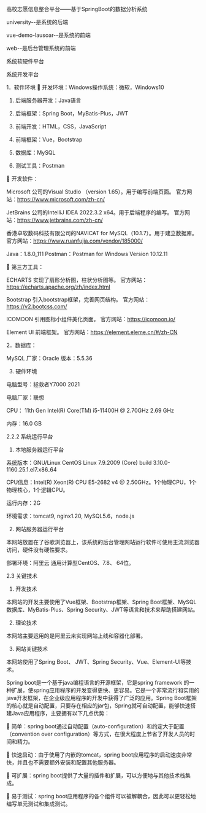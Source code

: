高校志愿信息整合平台——基于SpringBoot的数据分析系统

university--是系统的后端

vue-demo-lausoar--是系统的前端

web--是后台管理系统的前端

系统软硬件平台

系统开发平台

1．软件环境
	开发环境：Windows操作系统：微软，Windows10

1.	后端服务器开发：Java语言

2.	后端框架：Spring Boot，MyBatis-Plus，JWT

3.	前端开发：HTML，CSS，JavaScript

4.	前端框架：Vue，Bootstrap

5.	数据库：MySQL

6.	测试工具：Postman

	开发软件：

Microsoft  公司的Visual Studio （version 1.65）。用于编写前端页面。
官方网站：https://www.microsoft.com/zh-cn/

JetBrains 公司的IntelliJ IDEA 2022.3.2 x64。用于后端程序的编写。
官方网站：https://www.jetbrains.com/zh-cn/

香港卓软数码科技有限公司的NAVICAT for MySQL（10.1.7）。用于建立数据库。
官方网站：https://www.ruanfujia.com/vendor/185000/

Java：1.8.0_111
Postman：Postman for Windows Version 10.12.11

	第三方工具：

ECHARTS   实现了扇形分析图，柱状分析图等。
官方网站：https://echarts.apache.org/zh/index.html

Bootstrap  引入bootstrap框架，完善网页结构。
官方网站：https://v2.bootcss.com/ 

ICOMOON   引用图标小组件美化页面。
官方网站：https://icomoon.io/

Element UI  前端框架。
官方网站：https://element.eleme.cn/#/zh-CN 

2．数据库：	

MySQL  厂家：Oracle 版本：5.5.36

3.  硬件环境

电脑型号：拯救者Y7000 2021

电脑厂家：联想

CPU： 11th Gen Intel(R) Core(TM) i5-11400H @ 2.70GHz   2.69 GHz

内存：16.0 GB

2.2.2 系统运行平台

1.	本地服务器运行平台

系统版本：GNU/Linux CentOS Linux 7.9.2009 (Core) build 3.10.0-1160.25.1.el7.x86_64

CPU信息：Intel(R) Xeon(R) CPU E5-2682 v4 @ 2.50GHz。1个物理CPU，1个物理核心，1个逻辑CPU。

运行内存：2G

环境需求：tomcat9, nginx1.20, MySQL5.6，node.js

2.	网站服务器运行平台

本网站放置在了谷歌浏览器上，该系统的后台管理网站运行软件可使用主流浏览器访问，硬件没有硬性要求。

部署环境：阿里云 通用计算型CentOS、7.8、 64位。

2.3	关键技术

1.	开发技术

本网站的开发主要使用了Vue框架、Bootstrap框架、Spring Boot框架、MySQL数据库、MyBatis-Plus、Spring Security、JWT等语言和技术来帮助搭建网站。

2.	理论技术

本网站主要运用的是阿里云来实现网站上线和容器化部署。

3.	网站关键技术

本网站使用了Spring Boot、 JWT、Spring Security、Vue、Element-UI等技术。

Spring boot是一个基于java编程语言的开源框架，它是spring framework 的一种扩展，使spring应用程序的开发变得更快、更容易。它是一个非常流行和实用的java开发框架，在企业级应用程序的开发中获得了广泛的应用。Spring Boot框架的核心就是自动配置，只要存在相应的jar包，Spring就可自动配置，能够快速搭建Java应用程序，主要拥有以下几点优势：

	简单：spring boot通过自动配置（auto-configuration）和约定大于配置（convention over configuration）等方式，在很大程度上节省了开发人员的时间和精力。

	快速启动：由于使用了内嵌的tomcat，spring boot应用程序的启动速度非常快，并且也不需要额外安装和配置其他服务器。

	可扩展：spring boot提供了大量的插件和扩展，可以方便地与其他技术栈集成。

	易于测试：spring boot应用程序的各个组件可以被解耦合，因此可以更轻松地编写单元测试和集成测试。

 

